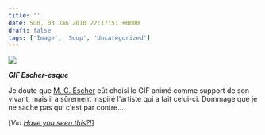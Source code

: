 ```yaml
---
title: ''
date: Sun, 03 Jan 2010 22:17:51 +0000
draft: false
tags: ['Image', 'Soup', 'Uncategorized']
---
```


![](https://madd0.files.wordpress.com/2010/01/tumblr_kvoz9yy5af1qzn0y8o1_400.gif)

**_GIF Escher-esque_**

Je doute que [M. C. Escher](http://fr.wikipedia.org/wiki/Maurits_Cornelis_Escher) eût choisi le GIF animé comme support de son vivant, mais il a sûrement inspiré l'artiste qui a fait celui-ci. Dommage que je ne sache pas qui c'est par contre…

\[_Via_ [_Have you seen this?!_](http://ohhaveyouseenthis.blogspot.com/2009/12/escher-y-gif.html)\]